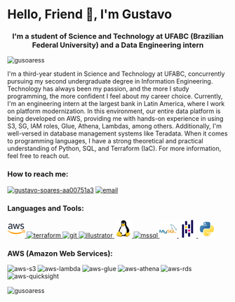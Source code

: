 <h1 align="left">Hello, Friend 👋, I'm Gustavo</h1>
<h3 align="center">I'm a student of Science and Technology at UFABC (Brazilian Federal University) and a Data Engineering intern</h3>

<p align="left"> <img src="https://komarev.com/ghpvc/?username=gusoaress&label=Profile%20views&color=0e75b6&style=flat" alt="gusoaress" /> </p>

<p align="left">
  I'm a third-year student in Science and Technology at UFABC, concurrently pursuing my second undergraduate degree in Information Engineering. Technology has always been my passion, and the more I study programming, the more confident I feel about my career choice. Currently, I'm an engineering intern at the largest bank in Latin America, where I work on platform modernization. In this environment, our entire data platform is being developed on AWS, providing me with hands-on experience in using S3, SG, IAM roles, Glue, Athena, Lambdas, among others. Additionally, I'm well-versed in database management systems like Teradata. When it comes to programming languages, I have a strong theoretical and practical understanding of Python, SQL, and Terraform (IaC). For more information, feel free to reach out.
</p>

<h3 align="left">How to reach me:</h3>
<p align="left">
  <a href="https://linkedin.com/in/gustavo-soares-aa00751a3" target="blank"><img align="center" src="https://raw.githubusercontent.com/rahuldkjain/github-profile-readme-generator/master/src/images/icons/Social/linked-in-alt.svg" alt="gustavo-soares-aa00751a3" height="30" width="40" /></a>
  <a href="mailto:gusoare_s@outlook.com"><img align="center" src="https://img.icons8.com/fluency/48/000000/microsoft-outlook-2019.png" alt="email" height="30" width="30"/></a>
</p>

<h3 align="left">Languages and Tools:</h3>
<p align="left">
  <a href="https://aws.amazon.com" target="_blank" rel="noreferrer"> <img src="https://raw.githubusercontent.com/devicons/devicon/master/icons/amazonwebservices/amazonwebservices-original-wordmark.svg" alt="aws" width="40" height="40"/> </a>
  <a href="https://www.terraform.io/" target="_blank" rel="noreferrer"> <img src="https://www.vectorlogo.zone/logos/terraformio/terraformio-icon.svg" alt="terraform" width="40" height="40"/> </a>
  <a href="https://git-scm.com/" target="_blank" rel="noreferrer"> <img src="https://www.vectorlogo.zone/logos/git-scm/git-scm-icon.svg" alt="git" width="40" height="40"/> </a>
  <a href="https://www.adobe.com/in/products/illustrator.html" target="_blank" rel="noreferrer"> <img src="https://www.vectorlogo.zone/logos/adobe_illustrator/adobe_illustrator-icon.svg" alt="illustrator" width="40" height="40"/> </a>
  <a href="https://www.linux.org/" target="_blank" rel="noreferrer"> <img src="https://raw.githubusercontent.com/devicons/devicon/master/icons/linux/linux-original.svg" alt="linux" width="40" height="40"/> </a>
  <a href="https://www.microsoft.com/en-us/sql-server" target="_blank" rel="noreferrer"> <img src="https://www.svgrepo.com/show/303229/microsoft-sql-server-logo.svg" alt="mssql" width="40" height="40"/> </a>
  <a href="https://www.mysql.com/" target="_blank" rel="noreferrer"> <img src="https://raw.githubusercontent.com/devicons/devicon/master/icons/mysql/mysql-original-wordmark.svg" alt="mysql" width="40" height="40"/> </a>
  <a href="https://pandas.pydata.org/" target="_blank" rel="noreferrer"> <img src="https://raw.githubusercontent.com/devicons/devicon/2ae2a900d2f041da66e950e4d48052658d850630/icons/pandas/pandas-original.svg" alt="pandas" width="40" height="40"/> </a>
  <a href="https://www.python.org" target="_blank" rel="noreferrer"> <img src="https://raw.githubusercontent.com/devicons/devicon/master/icons/python/python-original.svg" alt="python" width="40" height="40"/> </a>
</p>

<h3 align="left">AWS (Amazon Web Services):</h3>
<p align="left">
  <img src="https://img.icons8.com/color/48/000000/amazon-s3.png" alt="aws-s3" width="40" height="40"/>
  <img src="https://img.icons8.com/color/48/000000/aws-lambda.png" alt="aws-lambda" width="40" height="40"/>
  <img src="https://img.icons8.com/color/48/000000/aws-glue.png" alt="aws-glue" width="40" height="40"/>
  <img src="https://img.icons8.com/color/48/000000/aws-athena.png" alt="aws-athena" width="40" height="40"/>
  <img src="https://img.icons8.com/color/48/000000/amazon-rds.png" alt="aws-rds" width="40" height="40"/>
  <img src="https://img.icons8.com/color/48/000000/amazon-quicksight.png" alt="aws-quicksight" width="40" height="40"/>
</p>


<p><img align="center" src="https://github-readme-stats.vercel.app/api/top-langs?username=gusoaress&show_icons=true&locale=en&layout=compact" alt="gusoaress" /></p>

